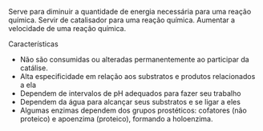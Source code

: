 Serve para diminuir a quantidade de energia necessária para uma reação química. Servir de catalisador para uma reação química. Aumentar a velocidade de uma reação química.

Características
- Não são consumidas ou alteradas permanentemente ao participar da catálise.
- Alta especificidade em relação aos substratos e produtos relacionados a ela
- Dependem de intervalos de pH adequados para fazer seu trabalho
- Dependem da água para alcançar seus substratos e se ligar a eles
- Algumas enzimas dependem dos grupos prostéticos: cofatores (não proteico) e apoenzima (proteico), formando a holoenzima.